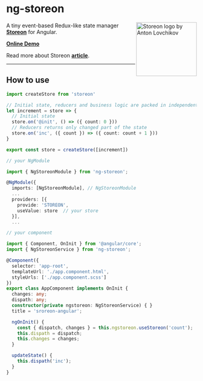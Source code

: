# ng-storeon

<img src="https://storeon.github.io/storeon/logo.svg" align="right"
     alt="Storeon logo by Anton Lovchikov" width="160" height="142">

A tiny event-based Redux-like state manager **[Storeon]** for Angular.

**[Online Demo]** 


Read more about Storeon **[article]**.

---------------------
[Storeon]: https://github.com/storeon/storeon
[article]: https://evilmartians.com/chronicles/storeon-redux-in-173-bytes
[Online Demo]: https://stackblitz.com/edit/angular-storeon

## How to use

```typescript
import createStore from 'storeon'

// Initial state, reducers and business logic are packed in independent modules
let increment = store => {
  // Initial state
  store.on('@init', () => ({ count: 0 }))
  // Reducers returns only changed part of the state
  store.on('inc', ({ count }) => ({ count: count + 1 }))
}

export const store = createStore([increment])

// your NgModule

import { NgStoreonModule } from 'ng-storeon';

@NgModule({
  imports: [NgStoreonModule], // NgStoreonModule
  ...
  providers: [{
    provide: 'STOREON',
    useValue: store  // your store
  }],
  ...
```


```typescript
// your component

import { Component, OnInit } from '@angular/core';
import { NgStoreonService } from 'ng-storeon';

@Component({
  selector: 'app-root',
  templateUrl: './app.component.html',
  styleUrls: ['./app.component.scss']
})
export class AppComponent implements OnInit {
  changes: any;
  dispath: any;
  constructor(private ngstoreon: NgStoreonService) { }
  title = 'sroreon-angular';

  ngOnInit() {
    const { dispatch, changes } = this.ngstoreon.useStoreon('count');
    this.dispath = dispatch;
    this.changes = changes;
  }

  updateState() {
    this.dispath('inc');
  }
}

```
